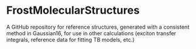 # FrostMolecularStructures

A GitHub repository for reference structures, generated with a consistent
method in Gaussian16, for use in other calculations (exciton transfer
integrals, reference data for fitting TB models, etc.)


